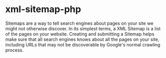 xml-sitemap-php
===============

Sitemaps are a way to tell search engines about pages on your site we might not otherwise discover. In its simplest terms, a XML Sitemap is a list of the pages on your website. Creating and submitting a Sitemap helps make sure that all search engines knows about all the pages on your site, including URLs that may not be discoverable by Google's normal crawling process.